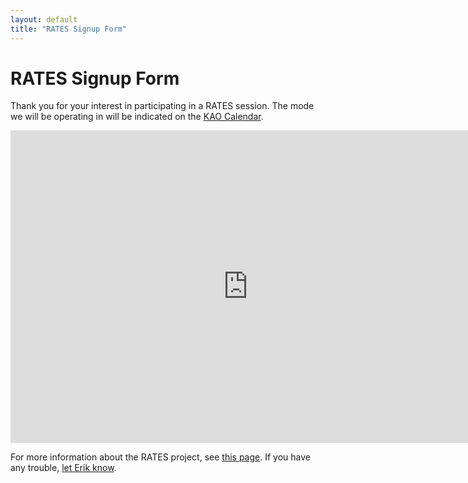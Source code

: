 ```yaml
---
layout: default
title: "RATES Signup Form"
---
```

# RATES Signup Form
Thank you for your interest in participating in a RATES session.
The mode we will be operating in will be indicated on the [KAO Calendar](/calendar/).

<iframe src="https://docs.google.com/forms/d/1c98J8aTtu74lnqx1e7FgMO5Q1nTdmmTgsDeWZxpcVok/viewform?embedded=true" width="760" height="500" frameborder="0" marginheight="0" marginwidth="0">Loading...</iframe>

For more information about the RATES project, see [this page](/rates/breakdown/).
If you have any trouble, [let Erik know](mailto:erik@kentstateatc.org).
